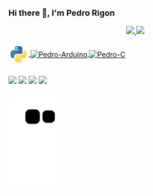 ### Hi there 👋, I'm Pedro Rigon

<div align="center">
 <a href="https://github.com/pedrorigon">
 <img height="165em" src="https://github-readme-stats.vercel.app/api?username=pedrorigon&show_icons=true&theme=radical&include_all_commits=true&count_private=true"/>
 <img height="165em" src="https://github-readme-stats.vercel.app/api/top-langs/?username=pedrorigon&layout=compact&langs_count=16&theme=radical"/>
</div>
  <div style="display: inline_block"><br>
  <img align="center" alt="Pedro-Python" height="40" width="40" src="https://raw.githubusercontent.com/devicons/devicon/master/icons/python/python-original.svg">
  <img align="center" alt="Pedro-Arduino" height="40" width="40" img src="https://cdn.jsdelivr.net/gh/devicons/devicon/icons/arduino/arduino-original.svg" />
  <img align="center" alt="Pedro-C" height="40" width="40" <img src="https://cdn.jsdelivr.net/gh/devicons/devicon/icons/c/c-original.svg" />
</div>

  ###
  
<div> 
  <a href="https://instagram.com/pedrorig1" target="_blank"><img src="https://img.shields.io/badge/-Instagram-%23E4405F?style=for-the-badge&logo=instagram&logoColor=white" target="_blank"></a>
 	<a href="https://www.twitch.tv/paladinoorc" target="_blank"><img src="https://img.shields.io/badge/Twitch-9146FF?style=for-the-badge&logo=twitch&logoColor=white" target="_blank"></a>
  <a href = "mailto:pedrohenriquecasarottorigon@gmail.com"><img src="https://img.shields.io/badge/-Gmail-%23333?style=for-the-badge&logo=gmail&logoColor=white" target="_blank"></a>
  <a href="https://www.linkedin.com/in/pedro-henrique-casarotto-rigon-a69802162" target="_blank"><img src="https://img.shields.io/badge/-LinkedIn-%230077B5?style=for-the-badge&logo=linkedin&logoColor=white" target="_blank"></a> 
 
  ![Snake animation](https://github.com/pedrorigon/pedrorigon/blob/output/github-contribution-grid-snake.svg)
 
</div>
